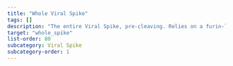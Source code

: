 ```yaml
---
title: "Whole Viral Spike"
tags: []
description: "The entire Viral Spike, pre-cleaving. Relies on a furin-like protease for cleaving"
target: "whole_spike"
list-order: 80
subcategory: Viral Spike
subcategory-order: 1
---
```


